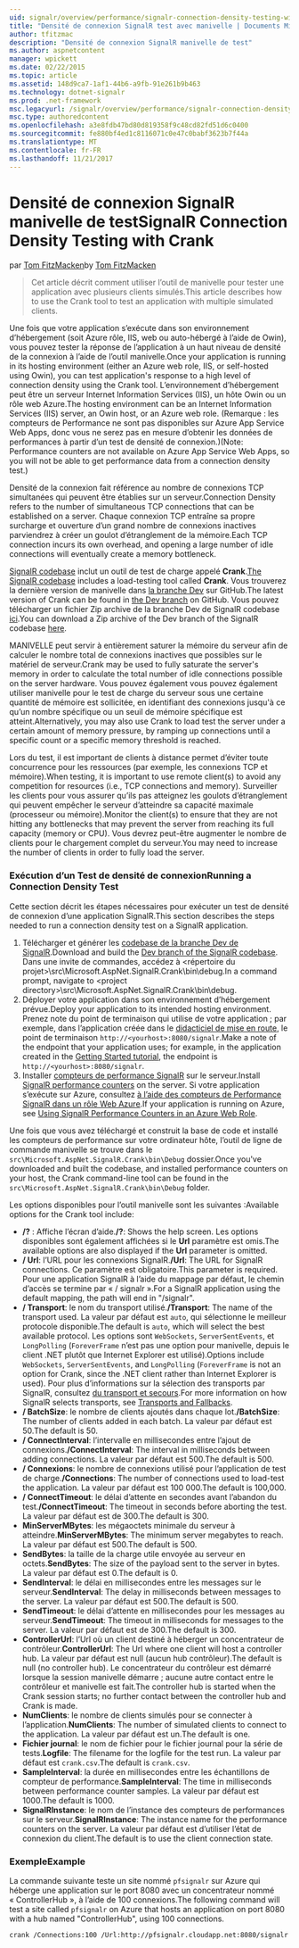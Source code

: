 ```yaml
---
uid: signalr/overview/performance/signalr-connection-density-testing-with-crank
title: "Densité de connexion SignalR test avec manivelle | Documents Microsoft"
author: tfitzmac
description: "Densité de connexion SignalR manivelle de test"
ms.author: aspnetcontent
manager: wpickett
ms.date: 02/22/2015
ms.topic: article
ms.assetid: 148d9ca7-1af1-44b6-a9fb-91e261b9b463
ms.technology: dotnet-signalr
ms.prod: .net-framework
msc.legacyurl: /signalr/overview/performance/signalr-connection-density-testing-with-crank
msc.type: authoredcontent
ms.openlocfilehash: a3e8fdb47bd80d819358f9c48cd82fd51d6c0400
ms.sourcegitcommit: fe880bf4ed1c8116071c0e47c0babf3623b7f44a
ms.translationtype: MT
ms.contentlocale: fr-FR
ms.lasthandoff: 11/21/2017
---
```

<a name="signalr-connection-density-testing-with-crank"></a><span data-ttu-id="2d620-103">Densité de connexion SignalR manivelle de test</span><span class="sxs-lookup"><span data-stu-id="2d620-103">SignalR Connection Density Testing with Crank</span></span>
====================
<span data-ttu-id="2d620-104">par [Tom FitzMacken](https://github.com/tfitzmac)</span><span class="sxs-lookup"><span data-stu-id="2d620-104">by [Tom FitzMacken](https://github.com/tfitzmac)</span></span>

> <span data-ttu-id="2d620-105">Cet article décrit comment utiliser l’outil de manivelle pour tester une application avec plusieurs clients simulés.</span><span class="sxs-lookup"><span data-stu-id="2d620-105">This article describes how to use the Crank tool to test an application with multiple simulated clients.</span></span>


<span data-ttu-id="2d620-106">Une fois que votre application s’exécute dans son environnement d’hébergement (soit Azure rôle, IIS, web ou auto-hébergé à l’aide de Owin), vous pouvez tester la réponse de l’application à un haut niveau de densité de la connexion à l’aide de l’outil manivelle.</span><span class="sxs-lookup"><span data-stu-id="2d620-106">Once your application is running in its hosting environment (either an Azure web role, IIS, or self-hosted using Owin), you can test application's response to a high level of connection density using the Crank tool.</span></span> <span data-ttu-id="2d620-107">L’environnement d’hébergement peut être un serveur Internet Information Services (IIS), un hôte Owin ou un rôle web Azure.</span><span class="sxs-lookup"><span data-stu-id="2d620-107">The hosting environment can be an Internet Information Services (IIS) server, an Owin host, or an Azure web role.</span></span> <span data-ttu-id="2d620-108">(Remarque : les compteurs de Performance ne sont pas disponibles sur Azure App Service Web Apps, donc vous ne serez pas en mesure d’obtenir les données de performances à partir d’un test de densité de connexion.)</span><span class="sxs-lookup"><span data-stu-id="2d620-108">(Note: Performance counters are not available on Azure App Service Web Apps, so you will not be able to get performance data from a connection density test.)</span></span>

<span data-ttu-id="2d620-109">Densité de la connexion fait référence au nombre de connexions TCP simultanées qui peuvent être établies sur un serveur.</span><span class="sxs-lookup"><span data-stu-id="2d620-109">Connection Density refers to the number of simultaneous TCP connections that can be established on a server.</span></span> <span data-ttu-id="2d620-110">Chaque connexion TCP entraîne sa propre surcharge et ouverture d’un grand nombre de connexions inactives parviendrez à créer un goulot d’étranglement de la mémoire.</span><span class="sxs-lookup"><span data-stu-id="2d620-110">Each TCP connection incurs its own overhead, and opening a large number of idle connections will eventually create a memory bottleneck.</span></span>

<span data-ttu-id="2d620-111">[SignalR codebase](https://github.com/signalr/signalr) inclut un outil de test de charge appelé **Crank**.</span><span class="sxs-lookup"><span data-stu-id="2d620-111">[The SignalR codebase](https://github.com/signalr/signalr) includes a load-testing tool called **Crank**.</span></span> <span data-ttu-id="2d620-112">Vous trouverez la dernière version de manivelle dans [la branche Dev](https://github.com/SignalR/signalr/tree/dev) sur GitHub.</span><span class="sxs-lookup"><span data-stu-id="2d620-112">The latest version of Crank can be found in [the Dev branch](https://github.com/SignalR/signalr/tree/dev) on GitHub.</span></span> <span data-ttu-id="2d620-113">Vous pouvez télécharger un fichier Zip archive de la branche Dev de SignalR codebase [ici](https://github.com/SignalR/SignalR/archive/dev.zip).</span><span class="sxs-lookup"><span data-stu-id="2d620-113">You can download a Zip archive of the Dev branch of the SignalR codebase [here](https://github.com/SignalR/SignalR/archive/dev.zip).</span></span>

<span data-ttu-id="2d620-114">MANIVELLE peut servir à entièrement saturer la mémoire du serveur afin de calculer le nombre total de connexions inactives que possibles sur le matériel de serveur.</span><span class="sxs-lookup"><span data-stu-id="2d620-114">Crank may be used to fully saturate the server's memory in order to calculate the total number of idle connections possible on the server hardware.</span></span> <span data-ttu-id="2d620-115">Vous pouvez également vous pouvez également utiliser manivelle pour le test de charge du serveur sous une certaine quantité de mémoire est sollicitée, en identifiant des connexions jusqu'à ce qu’un nombre spécifique ou un seuil de mémoire spécifique est atteint.</span><span class="sxs-lookup"><span data-stu-id="2d620-115">Alternatively, you may also use Crank to load test the server under a certain amount of memory pressure, by ramping up connections until a specific count or a specific memory threshold is reached.</span></span>

<span data-ttu-id="2d620-116">Lors du test, il est important de clients à distance permet d’éviter toute concurrence pour les ressources (par exemple, les connexions TCP et mémoire).</span><span class="sxs-lookup"><span data-stu-id="2d620-116">When testing, it is important to use remote client(s) to avoid any competition for resources (i.e., TCP connections and memory).</span></span> <span data-ttu-id="2d620-117">Surveiller les clients pour vous assurer qu’ils pas atteignez les goulots d’étranglement qui peuvent empêcher le serveur d’atteindre sa capacité maximale (processeur ou mémoire).</span><span class="sxs-lookup"><span data-stu-id="2d620-117">Monitor the client(s) to ensure that they are not hitting any bottlenecks that may prevent the server from reaching its full capacity (memory or CPU).</span></span> <span data-ttu-id="2d620-118">Vous devrez peut-être augmenter le nombre de clients pour le chargement complet du serveur.</span><span class="sxs-lookup"><span data-stu-id="2d620-118">You may need to increase the number of clients in order to fully load the server.</span></span>

### <a name="running-a-connection-density-test"></a><span data-ttu-id="2d620-119">Exécution d’un Test de densité de connexion</span><span class="sxs-lookup"><span data-stu-id="2d620-119">Running a Connection Density Test</span></span>

<span data-ttu-id="2d620-120">Cette section décrit les étapes nécessaires pour exécuter un test de densité de connexion d’une application SignalR.</span><span class="sxs-lookup"><span data-stu-id="2d620-120">This section describes the steps needed to run a connection density test on a SignalR application.</span></span>

1. <span data-ttu-id="2d620-121">Télécharger et générer les [codebase de la branche Dev de SignalR](https://github.com/SignalR/SignalR/archive/dev.zip).</span><span class="sxs-lookup"><span data-stu-id="2d620-121">Download and build the [Dev branch of the SignalR codebase](https://github.com/SignalR/SignalR/archive/dev.zip).</span></span> <span data-ttu-id="2d620-122">Dans une invite de commandes, accédez à &lt;répertoire du projet&gt;\src\Microsoft.AspNet.SignalR.Crank\bin\debug.</span><span class="sxs-lookup"><span data-stu-id="2d620-122">In a command prompt, navigate to &lt;project directory&gt;\src\Microsoft.AspNet.SignalR.Crank\bin\debug.</span></span>
2. <span data-ttu-id="2d620-123">Déployer votre application dans son environnement d’hébergement prévue.</span><span class="sxs-lookup"><span data-stu-id="2d620-123">Deploy your application to its intended hosting environment.</span></span> <span data-ttu-id="2d620-124">Prenez note du point de terminaison qui utilise de votre application ; par exemple, dans l’application créée dans le [didacticiel de mise en route](../getting-started/tutorial-getting-started-with-signalr.md), le point de terminaison `http://<yourhost>:8080/signalr`.</span><span class="sxs-lookup"><span data-stu-id="2d620-124">Make a note of the endpoint that your application uses; for example, in the application created in the [Getting Started tutorial](../getting-started/tutorial-getting-started-with-signalr.md), the endpoint is `http://<yourhost>:8080/signalr`.</span></span>
3. <span data-ttu-id="2d620-125">Installer [compteurs de performance SignalR](signalr-performance.md#perfcounters) sur le serveur.</span><span class="sxs-lookup"><span data-stu-id="2d620-125">Install [SignalR performance counters](signalr-performance.md#perfcounters) on the server.</span></span> <span data-ttu-id="2d620-126">Si votre application s’exécute sur Azure, consultez [à l’aide des compteurs de Performance SignalR dans un rôle Web Azure](using-signalr-performance-counters-in-an-azure-web-role.md).</span><span class="sxs-lookup"><span data-stu-id="2d620-126">If your application is running on Azure, see [Using SignalR Performance Counters in an Azure Web Role](using-signalr-performance-counters-in-an-azure-web-role.md).</span></span>

<span data-ttu-id="2d620-127">Une fois que vous avez téléchargé et construit la base de code et installé les compteurs de performance sur votre ordinateur hôte, l’outil de ligne de commande manivelle se trouve dans le `src\Microsoft.AspNet.SignalR.Crank\bin\Debug` dossier.</span><span class="sxs-lookup"><span data-stu-id="2d620-127">Once you've downloaded and built the codebase, and installed performance counters on your host, the Crank command-line tool can be found in the `src\Microsoft.AspNet.SignalR.Crank\bin\Debug` folder.</span></span>

<span data-ttu-id="2d620-128">Les options disponibles pour l’outil manivelle sont les suivantes :</span><span class="sxs-lookup"><span data-stu-id="2d620-128">Available options for the Crank tool include:</span></span>

- <span data-ttu-id="2d620-129">**/?** : Affiche l’écran d’aide.</span><span class="sxs-lookup"><span data-stu-id="2d620-129">**/?**: Shows the help screen.</span></span> <span data-ttu-id="2d620-130">Les options disponibles sont également affichées si le **Url** paramètre est omis.</span><span class="sxs-lookup"><span data-stu-id="2d620-130">The available options are also displayed if the **Url** parameter is omitted.</span></span>
- <span data-ttu-id="2d620-131">**/ Url**: l’URL pour les connexions SignalR.</span><span class="sxs-lookup"><span data-stu-id="2d620-131">**/Url**: The URL for SignalR connections.</span></span> <span data-ttu-id="2d620-132">Ce paramètre est obligatoire.</span><span class="sxs-lookup"><span data-stu-id="2d620-132">This parameter is required.</span></span> <span data-ttu-id="2d620-133">Pour une application SignalR à l’aide du mappage par défaut, le chemin d’accès se termine par « / signalr ».</span><span class="sxs-lookup"><span data-stu-id="2d620-133">For a SignalR application using the default mapping, the path will end in "/signalr".</span></span>
- <span data-ttu-id="2d620-134">**/ Transport**: le nom du transport utilisé.</span><span class="sxs-lookup"><span data-stu-id="2d620-134">**/Transport**: The name of the transport used.</span></span> <span data-ttu-id="2d620-135">La valeur par défaut est `auto`, qui sélectionne le meilleur protocole disponible.</span><span class="sxs-lookup"><span data-stu-id="2d620-135">The default is `auto`, which will select the best available protocol.</span></span> <span data-ttu-id="2d620-136">Les options sont `WebSockets`, `ServerSentEvents`, et `LongPolling` (`ForeverFrame` n’est pas une option pour manivelle, depuis le client .NET plutôt que Internet Explorer est utilisé).</span><span class="sxs-lookup"><span data-stu-id="2d620-136">Options include `WebSockets`, `ServerSentEvents`, and `LongPolling` (`ForeverFrame` is not an option for Crank, since the .NET client rather than Internet Explorer is used).</span></span> <span data-ttu-id="2d620-137">Pour plus d’informations sur la sélection des transports par SignalR, consultez [du transport et secours](../getting-started/introduction-to-signalr.md#transports).</span><span class="sxs-lookup"><span data-stu-id="2d620-137">For more information on how SignalR selects transports, see [Transports and Fallbacks](../getting-started/introduction-to-signalr.md#transports).</span></span>
- <span data-ttu-id="2d620-138">**/ BatchSize**: le nombre de clients ajoutés dans chaque lot.</span><span class="sxs-lookup"><span data-stu-id="2d620-138">**/BatchSize**: The number of clients added in each batch.</span></span> <span data-ttu-id="2d620-139">La valeur par défaut est 50.</span><span class="sxs-lookup"><span data-stu-id="2d620-139">The default is 50.</span></span>
- <span data-ttu-id="2d620-140">**/ ConnectInterval**: l’intervalle en millisecondes entre l’ajout de connexions.</span><span class="sxs-lookup"><span data-stu-id="2d620-140">**/ConnectInterval**: The interval in milliseconds between adding connections.</span></span> <span data-ttu-id="2d620-141">La valeur par défaut est 500.</span><span class="sxs-lookup"><span data-stu-id="2d620-141">The default is 500.</span></span>
- <span data-ttu-id="2d620-142">**/ Connexions**: le nombre de connexions utilisé pour l’application de test de charge.</span><span class="sxs-lookup"><span data-stu-id="2d620-142">**/Connections**: The number of connections used to load-test the application.</span></span> <span data-ttu-id="2d620-143">La valeur par défaut est 100 000.</span><span class="sxs-lookup"><span data-stu-id="2d620-143">The default is 100,000.</span></span>
- <span data-ttu-id="2d620-144">**/ ConnectTimeout**: le délai d’attente en secondes avant l’abandon du test.</span><span class="sxs-lookup"><span data-stu-id="2d620-144">**/ConnectTimeout**: The timeout in seconds before aborting the test.</span></span> <span data-ttu-id="2d620-145">La valeur par défaut est de 300.</span><span class="sxs-lookup"><span data-stu-id="2d620-145">The default is 300.</span></span>
- <span data-ttu-id="2d620-146">**MinServerMBytes**: les mégaoctets minimale du serveur à atteindre.</span><span class="sxs-lookup"><span data-stu-id="2d620-146">**MinServerMBytes**: The minimum server megabytes to reach.</span></span> <span data-ttu-id="2d620-147">La valeur par défaut est 500.</span><span class="sxs-lookup"><span data-stu-id="2d620-147">The default is 500.</span></span>
- <span data-ttu-id="2d620-148">**SendBytes**: la taille de la charge utile envoyée au serveur en octets.</span><span class="sxs-lookup"><span data-stu-id="2d620-148">**SendBytes**: The size of the payload sent to the server in bytes.</span></span> <span data-ttu-id="2d620-149">La valeur par défaut est 0.</span><span class="sxs-lookup"><span data-stu-id="2d620-149">The default is 0.</span></span>
- <span data-ttu-id="2d620-150">**SendInterval**: le délai en millisecondes entre les messages sur le serveur.</span><span class="sxs-lookup"><span data-stu-id="2d620-150">**SendInterval**: The delay in milliseconds between messages to the server.</span></span> <span data-ttu-id="2d620-151">La valeur par défaut est 500.</span><span class="sxs-lookup"><span data-stu-id="2d620-151">The default is 500.</span></span>
- <span data-ttu-id="2d620-152">**SendTimeout**: le délai d’attente en millisecondes pour les messages au serveur.</span><span class="sxs-lookup"><span data-stu-id="2d620-152">**SendTimeout**: The timeout in milliseconds for messages to the server.</span></span> <span data-ttu-id="2d620-153">La valeur par défaut est de 300.</span><span class="sxs-lookup"><span data-stu-id="2d620-153">The default is 300.</span></span>
- <span data-ttu-id="2d620-154">**ControllerUrl**: l’Url où un client destiné à héberger un concentrateur de contrôleur.</span><span class="sxs-lookup"><span data-stu-id="2d620-154">**ControllerUrl**: The Url where one client will host a controller hub.</span></span> <span data-ttu-id="2d620-155">La valeur par défaut est null (aucun hub contrôleur).</span><span class="sxs-lookup"><span data-stu-id="2d620-155">The default is null (no controller hub).</span></span> <span data-ttu-id="2d620-156">Le concentrateur du contrôleur est démarré lorsque la session manivelle démarre ; aucune autre contact entre le contrôleur et manivelle est fait.</span><span class="sxs-lookup"><span data-stu-id="2d620-156">The controller hub is started when the Crank session starts; no further contact between the controller hub and Crank is made.</span></span>
- <span data-ttu-id="2d620-157">**NumClients**: le nombre de clients simulés pour se connecter à l’application.</span><span class="sxs-lookup"><span data-stu-id="2d620-157">**NumClients**: The number of simulated clients to connect to the application.</span></span> <span data-ttu-id="2d620-158">La valeur par défaut est un.</span><span class="sxs-lookup"><span data-stu-id="2d620-158">The default is one.</span></span>
- <span data-ttu-id="2d620-159">**Fichier journal**: le nom de fichier pour le fichier journal pour la série de tests.</span><span class="sxs-lookup"><span data-stu-id="2d620-159">**Logfile**: The filename for the logfile for the test run.</span></span> <span data-ttu-id="2d620-160">La valeur par défaut est `crank.csv`.</span><span class="sxs-lookup"><span data-stu-id="2d620-160">The default is `crank.csv`.</span></span>
- <span data-ttu-id="2d620-161">**SampleInterval**: la durée en millisecondes entre les échantillons de compteur de performance.</span><span class="sxs-lookup"><span data-stu-id="2d620-161">**SampleInterval**: The time in milliseconds between performance counter samples.</span></span> <span data-ttu-id="2d620-162">La valeur par défaut est 1000.</span><span class="sxs-lookup"><span data-stu-id="2d620-162">The default is 1000.</span></span>
- <span data-ttu-id="2d620-163">**SignalRInstance**: le nom de l’instance des compteurs de performances sur le serveur.</span><span class="sxs-lookup"><span data-stu-id="2d620-163">**SignalRInstance**: The instance name for the performance counters on the server.</span></span> <span data-ttu-id="2d620-164">La valeur par défaut est d’utiliser l’état de connexion du client.</span><span class="sxs-lookup"><span data-stu-id="2d620-164">The default is to use the client connection state.</span></span>

### <a name="example"></a><span data-ttu-id="2d620-165">Exemple</span><span class="sxs-lookup"><span data-stu-id="2d620-165">Example</span></span>

<span data-ttu-id="2d620-166">La commande suivante teste un site nommé `pfsignalr` sur Azure qui héberge une application sur le port 8080 avec un concentrateur nommé « ControllerHub », à l’aide de 100 connexions.</span><span class="sxs-lookup"><span data-stu-id="2d620-166">The following command will test a site called `pfsignalr` on Azure that hosts an application on port 8080 with a hub named "ControllerHub", using 100 connections.</span></span>

`crank /Connections:100 /Url:http://pfsignalr.cloudapp.net:8080/signalr`
